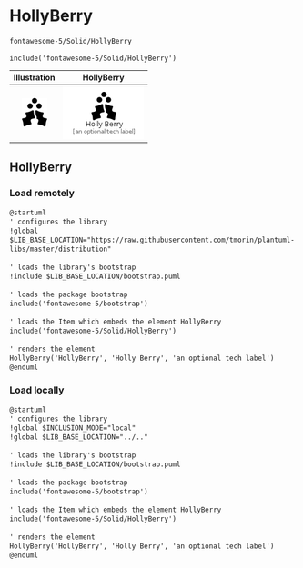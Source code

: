 # HollyBerry


```text
fontawesome-5/Solid/HollyBerry
```

```text
include('fontawesome-5/Solid/HollyBerry')
```



| Illustration | HollyBerry |
| :---: | :---: |
| ![illustration for Illustration](../../fontawesome-5/Solid/HollyBerry.png) | ![illustration for HollyBerry](../../fontawesome-5/Solid/HollyBerry.Local.png) |




## HollyBerry

### Load remotely
```plantuml
@startuml
' configures the library
!global $LIB_BASE_LOCATION="https://raw.githubusercontent.com/tmorin/plantuml-libs/master/distribution"

' loads the library's bootstrap
!include $LIB_BASE_LOCATION/bootstrap.puml

' loads the package bootstrap
include('fontawesome-5/bootstrap')

' loads the Item which embeds the element HollyBerry
include('fontawesome-5/Solid/HollyBerry')

' renders the element
HollyBerry('HollyBerry', 'Holly Berry', 'an optional tech label')
@enduml
```

### Load locally
```plantuml
@startuml
' configures the library
!global $INCLUSION_MODE="local"
!global $LIB_BASE_LOCATION="../.."

' loads the library's bootstrap
!include $LIB_BASE_LOCATION/bootstrap.puml

' loads the package bootstrap
include('fontawesome-5/bootstrap')

' loads the Item which embeds the element HollyBerry
include('fontawesome-5/Solid/HollyBerry')

' renders the element
HollyBerry('HollyBerry', 'Holly Berry', 'an optional tech label')
@enduml
```

